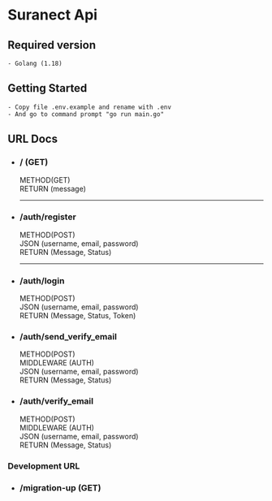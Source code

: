 # Suranect Api

## Required version
    - Golang (1.18)

## Getting Started
    - Copy file .env.example and rename with .env
    - And go to command prompt "go run main.go"

## URL Docs
- ### / (GET) <br>
    METHOD(GET) <br/>
    RETURN (message)
    <hr/>
- ### /auth/register<br/>
    METHOD(POST) <br/>
    JSON (username, email, password) <br/>
    RETURN (Message, Status)
    <hr/>

- ### /auth/login<br/>
    METHOD(POST) <br/>
    JSON (username, email, password) <br/>
    RETURN (Message, Status, Token)

- ### /auth/send_verify_email <br/>
    METHOD(POST) <br/>
    MIDDLEWARE (AUTH) <br/>
    JSON (username, email, password) <br/>
    RETURN (Message, Status)
- ### /auth/verify_email<br/>
    METHOD(POST) <br/>
    MIDDLEWARE (AUTH) <br/>
    JSON (username, email, password) <br/>
    RETURN (Message, Status)


### Development URL
- ### /migration-up (GET)
